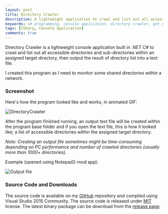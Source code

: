```yaml
---
layout: post
title: Directory Crawler
description: A lightweight application to crawl and list out all accessible directories within a target directory and output the result into a text file.
keywords: c# programming, console application, directory crawler, get directories
tags: [CSharp, Console Application]
comments: true
---
```


Directory Crawler is a lightweight console application built in .NET C# to crawl and list out all accessible directories and sub-directories within an assigned target directory, then output the result of directory list into a text file.

I created this program as I need to monitor some shared directories within a network.

### Screenshot

Here's how the program looked like and works, in animated GIF:

![DirectoryCrawler](http://i.imgur.com/e3mrlmx.gif)

After the program finished running, an output text file will be created within the program base folder and if you open the text file, this is how it looked like; a list of accessible directories within the assigned target directory.

_Note: Creating an output file sometimes might be time-consuming depending on PC performance and number of crawled directories (usually more than 1000+ directories)._

Example (opened using Notepad2-mod app):

![Output file](http://i.imgur.com/qaUZ9n3.png)

### Source Code and Downloads

The source code is available on my [GitHub](https://github.com/heiswayi/DirectoryCrawler) repository and compiled using Visual Studio 2015 Community. The source code is released under [MIT](http://heiswayi.github.io/mit-license) license. The latest binary package can be download from the [release page](https://github.com/heiswayi/DirectoryCrawler/releases).

